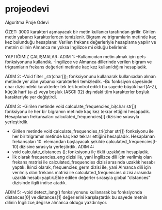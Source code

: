 # projeodevi
Algoritma Proje Odevi

ÖZET: 3000 karakteri aşmayacak bir metin kullanıcı tarafından girilir.
Girilen metin yabancı karakterlerden temizlenir.
Bigram ve trigramlarin metinde kaç kez bulunduğu hesaplanır.
Verilen frekans değerleriyle hesaplama yapılır ve metnin dilinin Almanca 
mı yoksa İngilizce mi olduğu belirlenir.

YAPTIĞIMIZ ÇALIŞMALAR:
ADIM 1: 
-Kullanıcıdan metin almak için gets fonksiyonunu kullandık.
-İngilizce ve Almanca dillerinde verilen bigram ve trigramların frekans değerleri metinde kaç kez kullanıldığını hesapladık.




ADIM 2:
-Void filter _str(char[]); fonksiyonunu kullanarak kullanıcıdan alınan metinde yer alan yabancı karakterleri temizledik.
-Bu fonksiyon sayesinde char dizisindeki karakterler tek tek kontrol edildi bu sayede büyük harf(A-Z), küçük harf (a-z) veya boşluk (ASCII:32) dışındaki tüm karakterler boşluk karakteriyle yer değiştirdi.




ADIM 3:
-Girilen  metinde void calculate_frequencies_bi(char str[]) fonksiyonu ile 
her bir bigramın metinde kaç kez tekrar ettiğini hesapadık. 
Hesaplanan frekansaları calculated_frequencies[l] dizisine sırasıyla  yerleştirdik.
- Girilen metinde void calculate_frequencies_tri(char str[])  fonksiyonu ile 
 her bir trigramın metinde kaç kez tekrar ettiğini hesapladık. Hesaplanan 
 frekansaları 10. elemandan başlayacak şekilde calculated_frequencies[l-10] 
 dizisine sırasıyla yerleştirdik.
ADIM 4:
- void calculate_distances (); fonksiyonu ile öklit uzaklığını hesapladık.
- İlk olarak frequencies_eng dizisi ile, yani İngilizce dili için verilmiş olan frekans matrisi ile calculated_frequencies dizisi arasında uzaklık hesabı yaptık. İkinci olarak, frequencies_germ dizisi ile, yani Almanca dili için verilmiş olan frekans matrisi ile calculated_frequencies dizisi arasında uzaklık hesabı yaptık.Elde edilen değerler sırasıyla global “distances” dizisinde ilgili indise atadık.



ADIM 5:
-void detect_lang() fonksiyonunu kullanarak bu  fonksiyonda  distances[0] ve distances[1] değerlerini karşılaştırdık bu sayede metnin dilinin İngilizce,değilse  almanca olduğu yazdırılıyor.

